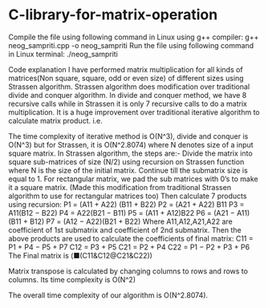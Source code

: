 # C-library-for-matrix-operation

Compile the file using following command in Linux using g++ compiler:
g++ neog_sampriti.cpp -o neog_sampriti
Run the file using following command in Linux terminal:
./neog_sampriti


Code explanation
I have performed matrix multiplication for all kinds of matrices(Non square, square, odd or even size) of different sizes using Strassen algorithm. Strassen algorithm does modification over traditional divide and conquer algorithm. In divide and conquer method, we have 8 recursive calls while in Strassen it is only 7 recursive calls to do a matrix multiplication. It is a huge improvement over traditional iterative algorithm to calculate matrix product. i.e. 
 
The time complexity of iterative method is O(N^3), divide and conquer is O(N^3) but for Strassen, it is O(N^2.8074) where N denotes size of a input square matrix.
In Strassen algorithm, the steps are:-
	Divide the matrix into square sub-matrices of size (N/2) using recursion on Strassen function where N is the size of the initial matrix. Continue till the submatrix size is equal to 1.
	For rectangular matrix, we pad the sub matrices with 0’s to make it a square matrix. (Made this modification from traditional Strassen algorithm to use for rectangular matrices too)
	Then calculate 7 products using recursion:
P1 = (A11 + A22) (B11 + B22) 
P2 = (A21 + A22) B11 
P3 = A11(B12 − B22) 
P4 = A22(B21 − B11) 
P5 = (A11 + A12)B22 
P6 = (A21 − A11)(B11 + B12) 
P7 = (A12 − A22)(B21 + B22)
Where A11,A12,A21,A22 are coefficient of 1st submatrix and coefficient of 2nd submatrix.
	Then the above products are used to calculate the coefficients of final matrix:
C11 = P1 + P4 − P5 + P7
 C12 = P3 + P5 
C21 = P2 + P4 
C22 = P1 − P2 + P3 + P6
	The Final matrix is 
(■(C11&C12@C21&C22))

Matrix transpose is calculated by changing columns to rows and rows to columns. Its time complexity is O(N^2) 

The overall time complexity of our algorithm is O(N^2.8074).


